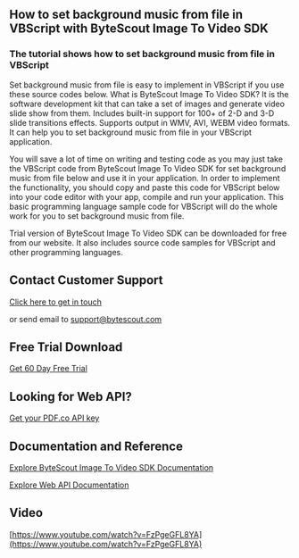## How to set background music from file in VBScript with ByteScout Image To Video SDK

### The tutorial shows how to set background music from file in VBScript

Set background music from file is easy to implement in VBScript if you use these source codes below. What is ByteScout Image To Video SDK? It is the software development kit that can take a set of images and generate video slide show from them. Includes built-in support for 100+ of 2-D and 3-D slide transitions effects. Supports output in WMV, AVI, WEBM video formats. It can help you to set background music from file in your VBScript application.

You will save a lot of time on writing and testing code as you may just take the VBScript code from ByteScout Image To Video SDK for set background music from file below and use it in your application. In order to implement the functionality, you should copy and paste this code for VBScript below into your code editor with your app, compile and run your application. This basic programming language sample code for VBScript will do the whole work for you to set background music from file.

Trial version of ByteScout Image To Video SDK can be downloaded for free from our website. It also includes source code samples for VBScript and other programming languages.

## Contact Customer Support

[Click here to get in touch](https://bytescout.zendesk.com/hc/en-us/requests/new?subject=ByteScout%20Image%20To%20Video%20SDK%20Question)

or send email to [support@bytescout.com](mailto:support@bytescout.com?subject=ByteScout%20Image%20To%20Video%20SDK%20Question) 

## Free Trial Download

[Get 60 Day Free Trial](https://bytescout.com/download/web-installer?utm_source=github-readme)

## Looking for Web API? 

[Get your PDF.co API key](https://pdf.co/documentation/api?utm_source=github-readme)

## Documentation and Reference

[Explore ByteScout Image To Video SDK Documentation](https://bytescout.com/documentation/index.html?utm_source=github-readme)

[Explore Web API Documentation](https://pdf.co/documentation/api?utm_source=github-readme)

## Video

[https://www.youtube.com/watch?v=FzPgeGFL8YA](https://www.youtube.com/watch?v=FzPgeGFL8YA)